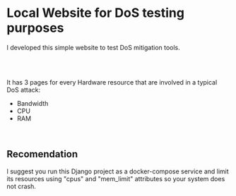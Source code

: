 # Local Website for DoS testing purposes

I developed this simple website to test DoS mitigation tools.

<br>
<br>

It has 3 pages for every Hardware resource that are involved in a typical DoS attack:

- Bandwidth
- CPU
- RAM

<br>

## Recomendation

I suggest you run this Django project as a docker-compose service and limit its resources using "cpus" and "mem_limit" attributes so your system does not crash.
